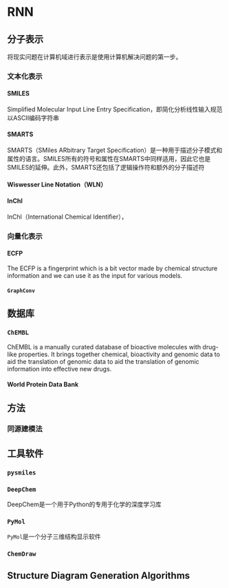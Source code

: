 # RNN

## 分子表示

将现实问题在计算机域进行表示是使用计算机解决问题的第一步。

### 文本化表示

#### SMILES

Simplified Molecular Input Line Entry Specification，即简化分析线性输入规范以ASCII编码字符串

#### SMARTS

SMARTS（SMiles ARbitrary Target Specification）是一种用于描述分子模式和属性的语言。SMILES所有的符号和属性在SMARTS中同样适用，因此它也是SMILES的延伸。此外，SMARTS还包括了逻辑操作符和额外的分子描述符

#### Wiswesser Line Notation（WLN）

#### InChl

InChl（International Chemical Identifier），

### 向量化表示

#### ECFP

The ECFP is a fingerprint which is a bit vector made by chemical structure information and we can use it as the input for various models.

#### `GraphConv`



## 数据库

### `ChEMBL`

ChEMBL is a manually curated database of bioactive molecules with drug-like properties. It brings together chemical, bioactivity and genomic data to aid the translation of genomic data to aid the translation of genomic information into effective new drugs.

#### World Protein Data Bank



## 方法

### 同源建模法



## 工具软件

### `pysmiles`

<!-- 把里面的smiles的介绍复制过来 -->

### `DeepChem`

DeepChem是一个用于Python的专用于化学的深度学习库

### `PyMol`

`PyMol`是一个分子三维结构显示软件

### `ChemDraw`



## Structure Diagram Generation Algorithms

